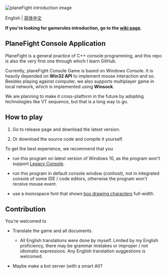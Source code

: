 ![planeFight introduction image](https://i.loli.net/2020/08/29/GsaIE34g5zuV7BX.png)

English | [简体中文](README_zh_Hans.md)

**If you're looking for gamerules introduction, go to the [wiki page](https://github.com/Zjl37/planeFight2/wiki/Game-Introduction).**

## PlaneFight Console Application

PlaneFight is a general practice of C++ console programming, and this repo is also the very first one through which I learn GitHub.

Currently, planeFight Console Game is based on Windows Console. It is heavily depended on **Win32 API** to implement mouse interaction and so. Besides playing against computer, we also supports multiplayer game in local network, which is implemented using **Winsock**.

We are planning to make it cross-platform in the future by adopting technologies like VT sequence, but that is a long way to go.

## How to play

1. Go to release page and download the latest version.

2. Or download the source code and compile it yourself.

To get the best experience, we recommend that you

- run this program on latest version of Windows 10, as the program won't support [Legacy Console](https://go.microsoft.com/fwlink/?LinkId=871150). 

- run this program in default console window (conhost), not in integrated console of some IDE / code editors, otherwise the program won't receive mouse event.

- use a monospace font that shows [box drawing characters](https://unicode-table.com/en/blocks/box-drawing/) full-width.

## Contribution

You're welcomed to

- Translate the game and all documents.
	- All English translations were done by myself. Limited by my English proficiency, there may be grammar mistakes or improper / not idiomatic expressions. Any English translation suggestions is welcomed.

- Maybe make a bot server (with a smart AI)?
